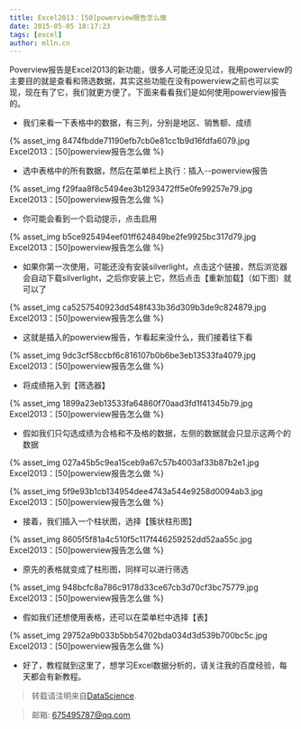 ```yaml
---
title: Excel2013：[50]powerview报告怎么做
date: 2015-05-05 18:17:23
tags: [excel]
author: mlln.cn
---
```

Poverview报告是Excel2013的新功能，很多人可能还没见过，我用powerview的主要目的就是查看和筛选数据，其实这些功能在没有powerview之前也可以实现，现在有了它，我们就更方便了。下面来看看我们是如何使用powerview报告的。

- 我们来看一下表格中的数据，有三列，分别是地区、销售额、成绩

{% asset_img 8474fbdde71190efb7cb0e81cc1b9d16fdfa6079.jpg Excel2013：[50]powerview报告怎么做 %}

- 选中表格中的所有数据，然后在菜单栏上执行：插入--powerview报告

{% asset_img f29faa8f8c5494ee3b1293472ff5e0fe99257e79.jpg Excel2013：[50]powerview报告怎么做 %}

- 你可能会看到一个启动提示，点击启用

{% asset_img b5ce925494eef01ff624849be2fe9925bc317d79.jpg Excel2013：[50]powerview报告怎么做 %}

- 如果你第一次使用，可能还没有安装silverlight，点击这个链接，然后浏览器会自动下载silverlight，之后你安装上它，然后点击【重新加载】（如下图）就可以了

{% asset_img ca5257540923dd548f433b36d309b3de9c824879.jpg Excel2013：[50]powerview报告怎么做 %}

- 这就是插入的powerview报告，乍看起来没什么，我们接着往下看

{% asset_img 9dc3cf58ccbf6c816107b0b6be3eb13533fa4079.jpg Excel2013：[50]powerview报告怎么做 %}

- 将成绩拖入到【筛选器】

{% asset_img 1899a23eb13533fa64860f70aad3fd1f41345b79.jpg Excel2013：[50]powerview报告怎么做 %}

- 假如我们只勾选成绩为合格和不及格的数据，左侧的数据就会只显示这两个的数据

{% asset_img 027a45b5c9ea15ceb9a67c57b4003af33b87b2e1.jpg Excel2013：[50]powerview报告怎么做 %}

{% asset_img 5f9e93b1cb134954dee4743a544e9258d0094ab3.jpg Excel2013：[50]powerview报告怎么做 %}

- 接着，我们插入一个柱状图，选择【簇状柱形图】

{% asset_img 8605f5f81a4c510f5c117f446259252dd52aa55c.jpg Excel2013：[50]powerview报告怎么做 %}

- 原先的表格就变成了柱形图，同样可以进行筛选

{% asset_img 948bcfc8a786c9178d33ce67cb3d70cf3bc75779.jpg Excel2013：[50]powerview报告怎么做 %}

- 假如我们还想使用表格，还可以在菜单栏中选择【表】

{% asset_img 29752a9b033b5bb54702bda034d3d539b700bc5c.jpg Excel2013：[50]powerview报告怎么做 %}

- 好了，教程就到这里了，想学习Excel数据分析的，请关注我的百度经验，每天都会有新教程。

> 转载请注明来自[DataScience](http://mlln.cn).

> 邮箱: 675495787@qq.com 
